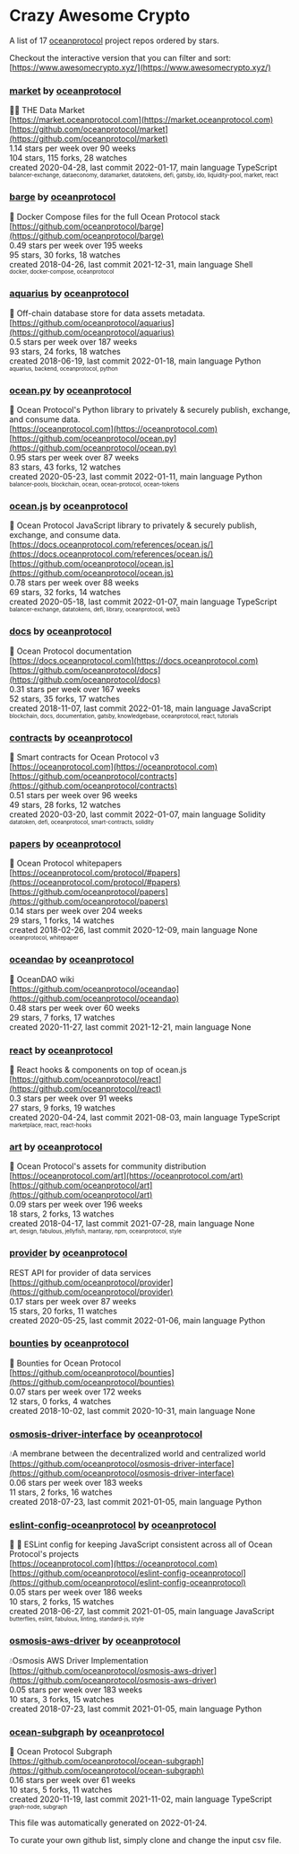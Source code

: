 # Crazy Awesome Crypto
A list of 17 [oceanprotocol](https://github.com/oceanprotocol) project repos ordered by stars.  

Checkout the interactive version that you can filter and sort: 
[https://www.awesomecrypto.xyz/](https://www.awesomecrypto.xyz/)  


### [market](https://github.com/oceanprotocol/market) by [oceanprotocol](https://github.com/oceanprotocol)  
🧜‍♀️ THE Data Market  
[https://market.oceanprotocol.com](https://market.oceanprotocol.com)  
[https://github.com/oceanprotocol/market](https://github.com/oceanprotocol/market)  
1.14 stars per week over 90 weeks  
104 stars, 115 forks, 28 watches  
created 2020-04-28, last commit 2022-01-17, main language TypeScript  
<sub><sup>balancer-exchange, dataeconomy, datamarket, datatokens, defi, gatsby, ido, liquidity-pool, market, react</sup></sub>


### [barge](https://github.com/oceanprotocol/barge) by [oceanprotocol](https://github.com/oceanprotocol)  
🐳 Docker Compose files for the full Ocean Protocol stack  
[https://github.com/oceanprotocol/barge](https://github.com/oceanprotocol/barge)  
0.49 stars per week over 195 weeks  
95 stars, 30 forks, 18 watches  
created 2018-04-26, last commit 2021-12-31, main language Shell  
<sub><sup>docker, docker-compose, oceanprotocol</sup></sub>


### [aquarius](https://github.com/oceanprotocol/aquarius) by [oceanprotocol](https://github.com/oceanprotocol)  
🐋 Off-chain database store for data assets metadata.  
[https://github.com/oceanprotocol/aquarius](https://github.com/oceanprotocol/aquarius)  
0.5 stars per week over 187 weeks  
93 stars, 24 forks, 18 watches  
created 2018-06-19, last commit 2022-01-18, main language Python  
<sub><sup>aquarius, backend, oceanprotocol, python</sup></sub>


### [ocean.py](https://github.com/oceanprotocol/ocean.py) by [oceanprotocol](https://github.com/oceanprotocol)  
🦑 Ocean Protocol's Python library to privately & securely publish, exchange, and consume data.  
[https://oceanprotocol.com](https://oceanprotocol.com)  
[https://github.com/oceanprotocol/ocean.py](https://github.com/oceanprotocol/ocean.py)  
0.95 stars per week over 87 weeks  
83 stars, 43 forks, 12 watches  
created 2020-05-23, last commit 2022-01-11, main language Python  
<sub><sup>balancer-pools, blockchain, ocean, ocean-protocol, ocean-tokens</sup></sub>


### [ocean.js](https://github.com/oceanprotocol/ocean.js) by [oceanprotocol](https://github.com/oceanprotocol)  
🦑 Ocean Protocol JavaScript library to privately & securely publish, exchange, and consume data.  
[https://docs.oceanprotocol.com/references/ocean.js/](https://docs.oceanprotocol.com/references/ocean.js/)  
[https://github.com/oceanprotocol/ocean.js](https://github.com/oceanprotocol/ocean.js)  
0.78 stars per week over 88 weeks  
69 stars, 32 forks, 14 watches  
created 2020-05-18, last commit 2022-01-07, main language TypeScript  
<sub><sup>balancer-exchange, datatokens, defi, library, oceanprotocol, web3</sup></sub>


### [docs](https://github.com/oceanprotocol/docs) by [oceanprotocol](https://github.com/oceanprotocol)  
🐬 Ocean Protocol documentation  
[https://docs.oceanprotocol.com](https://docs.oceanprotocol.com)  
[https://github.com/oceanprotocol/docs](https://github.com/oceanprotocol/docs)  
0.31 stars per week over 167 weeks  
52 stars, 35 forks, 17 watches  
created 2018-11-07, last commit 2022-01-18, main language JavaScript  
<sub><sup>blockchain, docs, documentation, gatsby, knowledgebase, oceanprotocol, react, tutorials</sup></sub>


### [contracts](https://github.com/oceanprotocol/contracts) by [oceanprotocol](https://github.com/oceanprotocol)  
🐙 Smart contracts for Ocean Protocol v3  
[https://oceanprotocol.com](https://oceanprotocol.com)  
[https://github.com/oceanprotocol/contracts](https://github.com/oceanprotocol/contracts)  
0.51 stars per week over 96 weeks  
49 stars, 28 forks, 12 watches  
created 2020-03-20, last commit 2022-01-07, main language Solidity  
<sub><sup>datatoken, defi, oceanprotocol, smart-contracts, solidity</sup></sub>


### [papers](https://github.com/oceanprotocol/papers) by [oceanprotocol](https://github.com/oceanprotocol)  
🌊 Ocean Protocol whitepapers  
[https://oceanprotocol.com/protocol/#papers](https://oceanprotocol.com/protocol/#papers)  
[https://github.com/oceanprotocol/papers](https://github.com/oceanprotocol/papers)  
0.14 stars per week over 204 weeks  
29 stars, 1 forks, 14 watches  
created 2018-02-26, last commit 2020-12-09, main language None  
<sub><sup>oceanprotocol, whitepaper</sup></sub>


### [oceandao](https://github.com/oceanprotocol/oceandao) by [oceanprotocol](https://github.com/oceanprotocol)  
🐡 OceanDAO wiki  
[https://github.com/oceanprotocol/oceandao](https://github.com/oceanprotocol/oceandao)  
0.48 stars per week over 60 weeks  
29 stars, 7 forks, 17 watches  
created 2020-11-27, last commit 2021-12-21, main language None  


### [react](https://github.com/oceanprotocol/react) by [oceanprotocol](https://github.com/oceanprotocol)  
🎣 React hooks & components on top of ocean.js  
[https://github.com/oceanprotocol/react](https://github.com/oceanprotocol/react)  
0.3 stars per week over 91 weeks  
27 stars, 9 forks, 19 watches  
created 2020-04-24, last commit 2021-08-03, main language TypeScript  
<sub><sup>marketplace, react, react-hooks</sup></sub>


### [art](https://github.com/oceanprotocol/art) by [oceanprotocol](https://github.com/oceanprotocol)  
🐬 Ocean Protocol's assets for community distribution  
[https://oceanprotocol.com/art](https://oceanprotocol.com/art)  
[https://github.com/oceanprotocol/art](https://github.com/oceanprotocol/art)  
0.09 stars per week over 196 weeks  
18 stars, 2 forks, 13 watches  
created 2018-04-17, last commit 2021-07-28, main language None  
<sub><sup>art, design, fabulous, jellyfish, mantaray, npm, oceanprotocol, style</sup></sub>


### [provider](https://github.com/oceanprotocol/provider) by [oceanprotocol](https://github.com/oceanprotocol)  
REST API for provider of data services  
[https://github.com/oceanprotocol/provider](https://github.com/oceanprotocol/provider)  
0.17 stars per week over 87 weeks  
15 stars, 20 forks, 11 watches  
created 2020-05-25, last commit 2022-01-06, main language Python  


### [bounties](https://github.com/oceanprotocol/bounties) by [oceanprotocol](https://github.com/oceanprotocol)  
🎣 Bounties for Ocean Protocol  
[https://github.com/oceanprotocol/bounties](https://github.com/oceanprotocol/bounties)  
0.07 stars per week over 172 weeks  
12 stars, 0 forks, 4 watches  
created 2018-10-02, last commit 2020-10-31, main language None  


### [osmosis-driver-interface](https://github.com/oceanprotocol/osmosis-driver-interface) by [oceanprotocol](https://github.com/oceanprotocol)  
💧A membrane between the decentralized world and centralized world  
[https://github.com/oceanprotocol/osmosis-driver-interface](https://github.com/oceanprotocol/osmosis-driver-interface)  
0.06 stars per week over 183 weeks  
11 stars, 2 forks, 16 watches  
created 2018-07-23, last commit 2021-01-05, main language Python  


### [eslint-config-oceanprotocol](https://github.com/oceanprotocol/eslint-config-oceanprotocol) by [oceanprotocol](https://github.com/oceanprotocol)  
💅 🦋 ESLint config for keeping JavaScript consistent across all of Ocean Protocol's projects  
[https://oceanprotocol.com](https://oceanprotocol.com)  
[https://github.com/oceanprotocol/eslint-config-oceanprotocol](https://github.com/oceanprotocol/eslint-config-oceanprotocol)  
0.05 stars per week over 186 weeks  
10 stars, 2 forks, 15 watches  
created 2018-06-27, last commit 2021-01-05, main language JavaScript  
<sub><sup>butterflies, eslint, fabulous, linting, standard-js, style</sup></sub>


### [osmosis-aws-driver](https://github.com/oceanprotocol/osmosis-aws-driver) by [oceanprotocol](https://github.com/oceanprotocol)  
💧Osmosis AWS Driver Implementation  
[https://github.com/oceanprotocol/osmosis-aws-driver](https://github.com/oceanprotocol/osmosis-aws-driver)  
0.05 stars per week over 183 weeks  
10 stars, 3 forks, 15 watches  
created 2018-07-23, last commit 2021-01-05, main language Python  


### [ocean-subgraph](https://github.com/oceanprotocol/ocean-subgraph) by [oceanprotocol](https://github.com/oceanprotocol)  
🦀 Ocean Protocol Subgraph  
[https://github.com/oceanprotocol/ocean-subgraph](https://github.com/oceanprotocol/ocean-subgraph)  
0.16 stars per week over 61 weeks  
10 stars, 5 forks, 11 watches  
created 2020-11-19, last commit 2021-11-02, main language TypeScript  
<sub><sup>graph-node, subgraph</sup></sub>


This file was automatically generated on 2022-01-24.  

To curate your own github list, simply clone and change the input csv file.  